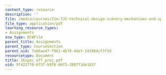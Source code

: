 ```yaml
---
content_type: resource
description: ''
file: /media/courses/21m-735-technical-design-scenery-mechanisms-and-special-effects-spring-2004/9f4227f6673fb9f666f52087f1de1b5f_16spec_eff_proj.pdf
file_type: application/pdf
learning_resource_types:
- Assignments
ocw_type: OCWFile
parent_title: Assignments
parent_type: CourseSection
parent_uid: 7ab6ae47-f961-4b79-44ef-243984cf3f3d
resourcetype: Document
title: 16spec_eff_proj.pdf
uid: 9f4227f6-673f-b9f6-66f5-2087f1de1b5f
---
```

